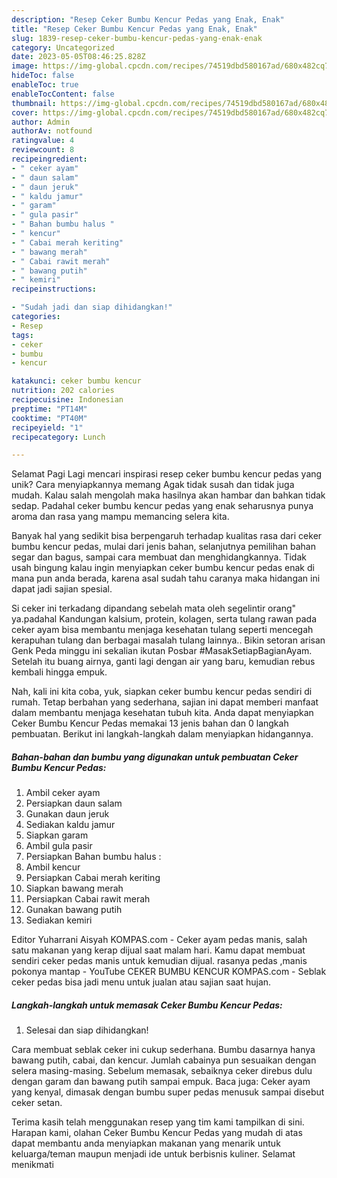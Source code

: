 ```yaml
---
description: "Resep Ceker Bumbu Kencur Pedas yang Enak, Enak"
title: "Resep Ceker Bumbu Kencur Pedas yang Enak, Enak"
slug: 1839-resep-ceker-bumbu-kencur-pedas-yang-enak-enak
category: Uncategorized
date: 2023-05-05T08:46:25.828Z
image: https://img-global.cpcdn.com/recipes/74519dbd580167ad/680x482cq70/ceker-bumbu-kencur-pedas-foto-resep-utama.jpg
hideToc: false
enableToc: true
enableTocContent: false
thumbnail: https://img-global.cpcdn.com/recipes/74519dbd580167ad/680x482cq70/ceker-bumbu-kencur-pedas-foto-resep-utama.jpg
cover: https://img-global.cpcdn.com/recipes/74519dbd580167ad/680x482cq70/ceker-bumbu-kencur-pedas-foto-resep-utama.jpg
author: Admin
authorAv: notfound
ratingvalue: 4
reviewcount: 8
recipeingredient:
- " ceker ayam"
- " daun salam"
- " daun jeruk"
- " kaldu jamur"
- " garam"
- " gula pasir"
- " Bahan bumbu halus "
- " kencur"
- " Cabai merah keriting"
- " bawang merah"
- " Cabai rawit merah"
- " bawang putih"
- " kemiri"
recipeinstructions:

- "Sudah jadi dan siap dihidangkan!"
categories:
- Resep
tags:
- ceker
- bumbu
- kencur

katakunci: ceker bumbu kencur 
nutrition: 202 calories
recipecuisine: Indonesian
preptime: "PT14M"
cooktime: "PT40M"
recipeyield: "1"
recipecategory: Lunch

---
```



Selamat Pagi Lagi mencari inspirasi resep ceker bumbu kencur pedas yang unik? Cara menyiapkannya memang Agak tidak susah dan tidak juga mudah. Kalau salah mengolah maka hasilnya akan hambar dan bahkan tidak sedap. Padahal ceker bumbu kencur pedas yang enak seharusnya punya aroma dan rasa yang mampu memancing selera kita.


Banyak hal yang sedikit bisa berpengaruh terhadap kualitas rasa dari ceker bumbu kencur pedas, mulai dari jenis bahan, selanjutnya pemilihan bahan segar dan bagus, sampai cara membuat dan menghidangkannya. Tidak usah bingung kalau ingin menyiapkan ceker bumbu kencur pedas enak di mana pun anda berada, karena asal sudah tahu caranya maka hidangan ini dapat jadi sajian spesial.

Si ceker ini terkadang dipandang sebelah mata oleh segelintir orang&#34; ya.padahal Kandungan kalsium, protein, kolagen, serta tulang rawan pada ceker ayam bisa membantu menjaga kesehatan tulang seperti mencegah kerapuhan tulang dan berbagai masalah tulang lainnya.. Bikin setoran arisan Genk Peda minggu ini sekalian ikutan Posbar #MasakSetiapBagianAyam. Setelah itu buang airnya, ganti lagi dengan air yang baru, kemudian rebus kembali hingga empuk.


Nah, kali ini kita coba, yuk, siapkan ceker bumbu kencur pedas sendiri di rumah. Tetap berbahan yang sederhana, sajian ini dapat memberi manfaat dalam membantu menjaga kesehatan tubuh kita. Anda dapat menyiapkan Ceker Bumbu Kencur Pedas memakai 13 jenis bahan dan 0 langkah pembuatan. Berikut ini langkah-langkah dalam menyiapkan hidangannya.

<!--inarticleads1-->

##### Bahan-bahan dan bumbu yang digunakan untuk pembuatan Ceker Bumbu Kencur Pedas:

1. Ambil  ceker ayam
1. Persiapkan  daun salam
1. Gunakan  daun jeruk
1. Sediakan  kaldu jamur
1. Siapkan  garam
1. Ambil  gula pasir
1. Persiapkan  Bahan bumbu halus :
1. Ambil  kencur
1. Persiapkan  Cabai merah keriting
1. Siapkan  bawang merah
1. Persiapkan  Cabai rawit merah
1. Gunakan  bawang putih
1. Sediakan  kemiri


Editor Yuharrani Aisyah KOMPAS.com - Ceker ayam pedas manis, salah satu makanan yang kerap dijual saat malam hari. Kamu dapat membuat sendiri ceker pedas manis untuk kemudian dijual. rasanya pedas ,manis pokonya mantap - YouTube CEKER BUMBU KENCUR KOMPAS.com - Seblak ceker pedas bisa jadi menu untuk jualan atau sajian saat hujan. 

<!--inarticleads2-->

##### Langkah-langkah untuk memasak Ceker Bumbu Kencur Pedas:


1. Selesai dan siap dihidangkan!

Cara membuat seblak ceker ini cukup sederhana. Bumbu dasarnya hanya bawang putih, cabai, dan kencur. Jumlah cabainya pun sesuaikan dengan selera masing-masing. Sebelum memasak, sebaiknya ceker direbus dulu dengan garam dan bawang putih sampai empuk. Baca juga: Ceker ayam yang kenyal, dimasak dengan bumbu super pedas menusuk sampai disebut ceker setan. 

Terima kasih telah menggunakan resep yang tim kami tampilkan di sini. Harapan kami, olahan Ceker Bumbu Kencur Pedas yang mudah di atas dapat membantu anda menyiapkan makanan yang menarik untuk keluarga/teman maupun menjadi ide untuk berbisnis kuliner. Selamat menikmati
